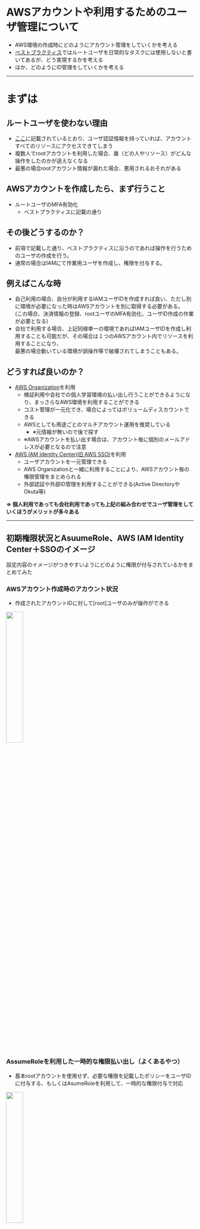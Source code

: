 # AWSアカウントや利用するためのユーザ管理について
- AWS環境の作成時にどのようにアカウント管理をしていくかを考える
- [ベストプラクティス](https://docs.aws.amazon.com/ja_jp/IAM/latest/UserGuide/best-practices.html)ではルートユーザを日常的なタスクには使用しないと書いてあるが、どう実現するかを考える
- ほか、どのようにID管理をしていくかを考える

---
# まずは
## ルートユーザを使わない理由
- [ここ](https://docs.aws.amazon.com/ja_jp/accounts/latest/reference/root-user.html)に記載されているとおり、ユーザ認証情報を持っていれば、アカウントすべてのリソースにアクセスできてしまう
- 複数人でrootアカウントを利用した場合、誰（どの人やリソース）がどんな操作をしたのかが追えなくなる
- 最悪の場合rootアカウント情報が漏れた場合、悪用されるおそれがある

## AWSアカウントを作成したら、まず行うこと
- ルートユーザのMFA有効化
   - ベストプラクティスに記載の通り

## その後どうするのか？
- 前項で記載した通り、ベストプラクティスに沿うのであれば操作を行うためのユーザの作成を行う。
- 通常の場合はIAMにて作業用ユーザを作成し、権限を付与する。

## 例えばこんな時
- 自己利用の場合、自分が利用するIAMユーザIDを作成すれば良い、ただし別に環境が必要になった時はAWSアカウントを別に取得する必要がある。   
  (この場合、決済情報の登録、rootユーザのMFA有効化、ユーザID作成の作業が必要となる)
- 会社で利用する場合、上記同様単一の環境であればIAMユーザIDを作成し利用することも可能だが、その場合は１つのAWSアカウント内でリソースを利用することになり、   
  最悪の場合動いている環境が誤操作等で破壊されてしまうこともある。

## どうすれば良いのか？
- [AWS Organization](https://docs.aws.amazon.com/ja_jp/organizations/latest/userguide/orgs_introduction.html)を利用
   - 検証利用や会社での個人学習環境の払い出し行うことができるようになり、まっさらなAWS環境を利用することができる
   - コスト管理が一元化でき、場合によってはボリュームディスカウントできる
   - AWSとしても用途ごとのマルチアカウント運用を推奨している
     - ※元情報が無いので後で探す
   - ※AWSアカウントを払い出す場合は、アカウント毎に個別のメールアドレスが必要となるので注意 
- [AWS IAM Identity Center(旧 AWS SSO)](https://docs.aws.amazon.com/ja_jp/singlesignon/latest/userguide/what-is.html)を利用
   - ユーザアカウントを一元管理できる
   - AWS Organizationと一緒に利用することにより、AWSアカウント毎の権限管理をまとめられる
   - 外部認証や外部ID管理を利用することができる(Active DirectoryやOkuta等)

**=> 個人利用であっても会社利用であっても上記の組み合わせでユーザ管理をしていくほうがメリットが多々ある**

---
## 初期権限状況とAsuumeRole、AWS IAM Identity Center＋SSOのイメージ
設定内容のイメージがつきやすいようにどのように権限が付与されているかをまとめてみた

### AWSアカウント作成時のアカウント状況
- 作成されたアカウントIDに対して[root]ユーザのみが操作ができる

<img src="https://user-images.githubusercontent.com/125415634/224245848-b9a60c9c-728d-4ce9-ae72-63396b92270a.png" width="30%">

### AssumeRoleを利用した一時的な権限払い出し（よくあるやつ）
- 基本rootアカウントを使用せず、必要な権限を記載したポリシーをユーザIDに付与する、もしくはAsumeRoleを利用して、一時的な権限付与で対応

<img src="https://user-images.githubusercontent.com/125415634/224864218-e3266069-3313-47d1-ab8d-84059ec4f23f.png" width="30%">

### AWS Organizations + AWS IAM Identity Center (個人開発や自社開発で利用する場合)
- AWS Organizationsを利用することが前提だが、IAM Identity Centerを利用すことにより各AWSアカウントのIAMでユーザやロール管理することなく、IAM ICで管理できるようになる
- また検証や、環境を分けるためのAWSアカウント払い出し時に決済情報不要でAWSアカウントの払い出しができるようになる

<img src="https://user-images.githubusercontent.com/125415634/224866316-89267522-9d65-4552-9b7a-89bd3ef2f288.png" width="40%">

---
# AWS OrganizationsとAWS IAM Identity Centerを使ってみよう！
## AWS Organizationsのセットアップ
- 特に難しい設定ではないので[公式ドキュメントを参照](https://docs.aws.amazon.com/ja_jp/organizations/latest/userguide/orgs_manage_org_create.html)
- よく発生する作業ではないのでマネジメントコンソールで作業したほうが良さそう

## AWS IAM Identity Centerのセットアップ
### 有効化
- 特に難しい設定ではないので[公式ドキュメントを参照](https://docs.aws.amazon.com/ja_jp/singlesignon/latest/userguide/get-started-enable-identity-center.html)
- 予めOrganizationsをセットアップしておく
- 作業アカウントのリージョンが”東京”になっていることを確認する
- 有効化すると設定されるまで多少時間がかかる
### 許可セットとアカウント（必要であればグループ）の作成
- AWSアカウントに権限付与するために、許可セット(権限)とユーザ(もしくはグループ)の設定がひつようになるため作成する
- 許可セットの作成 ([参考](https://docs.aws.amazon.com/ja_jp/singlesignon/latest/userguide/get-started-create-an-administrative-permission-set.html))
   - ”AdministratorAccess”をまずは作成、必要に応じて適切な権限の許可セットを作成する
- グループの作成
   - 許可セットとグループ及びユーザがセットとなるので必要に応じてグループを作成する
- ユーザーの作成
   - まずは管理者ユーザを作成する
   - ユーザ名は変更できないため、社用で使う場合はわかりやすい名前にしておく
   - 個人検証等の場合は、IDはユーザ名に紐づいているため、メールアドレスは個人の場合アカウント作成したときのメールアドレスでも問題ない
### AWSアカウントにユーザまたはグループを割り当てる
- この作業を行うことでAWSアカウントと作成した許可セット、ユーザが紐づけされる
- 手順は[このページ](https://docs.aws.amazon.com/ja_jp/singlesignon/latest/userguide/get-started-assign-account-access-admin-user.html)を参照


---
# 参考リンク
- IAMでのセキュリティのベストプラクティス
  - https://docs.aws.amazon.com/ja_jp/IAM/latest/UserGuide/best-practices.html#enable-mfa-for-privileged-users
- AWS アカウント管理
  - https://docs.aws.amazon.com/ja_jp/accounts/latest/reference/accounts-welcome.html
- AWS Identity and Access Management
  - https://docs.aws.amazon.com/ja_jp/IAM/latest/UserGuide/introduction.html
- 一時クレデンシャルを利用する
  - https://tech.nri-net.com/entry/sts-temp-credential



